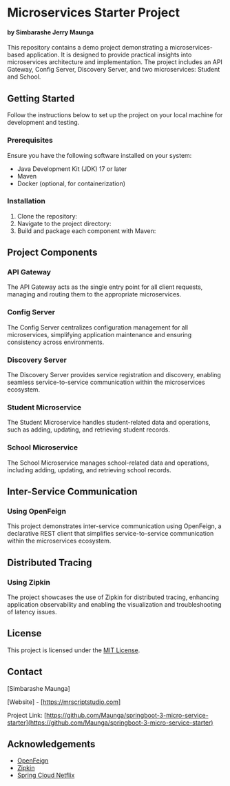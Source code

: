 # Microservices Starter Project

#### by Simbarashe Jerry Maunga

This repository contains a demo project demonstrating a microservices-based application. It is designed to provide practical insights into microservices architecture and implementation. The project includes an API Gateway, Config Server, Discovery Server, and two microservices: Student and School.

## Getting Started

Follow the instructions below to set up the project on your local machine for development and testing.

### Prerequisites

Ensure you have the following software installed on your system:

- Java Development Kit (JDK) 17 or later
- Maven
- Docker (optional, for containerization)

### Installation

1. Clone the repository:
2. Navigate to the project directory:
3. Build and package each component with Maven:

## Project Components

### API Gateway

The API Gateway acts as the single entry point for all client requests, managing and routing them to the appropriate microservices.

### Config Server

The Config Server centralizes configuration management for all microservices, simplifying application maintenance and ensuring consistency across environments.

### Discovery Server

The Discovery Server provides service registration and discovery, enabling seamless service-to-service communication within the microservices ecosystem.

### Student Microservice

The Student Microservice handles student-related data and operations, such as adding, updating, and retrieving student records.

### School Microservice

The School Microservice manages school-related data and operations, including adding, updating, and retrieving school records.

## Inter-Service Communication

### Using OpenFeign

This project demonstrates inter-service communication using OpenFeign, a declarative REST client that simplifies service-to-service communication within the microservices ecosystem.

## Distributed Tracing

### Using Zipkin

The project showcases the use of Zipkin for distributed tracing, enhancing application observability and enabling the visualization and troubleshooting of latency issues.

## License

This project is licensed under the [MIT License](LICENSE).

## Contact

[Simbarashe Maunga]

[Website] - [https://mrscriptstudio.com]

Project Link: [https://github.com/Maunga/springboot-3-micro-service-starter](https://github.com/Maunga/springboot-3-micro-service-starter)

## Acknowledgements

- [OpenFeign](https://github.com/OpenFeign/feign)
- [Zipkin](https://zipkin.io/)
- [Spring Cloud Netflix](https://spring.io/projects/spring-cloud-netflix)
